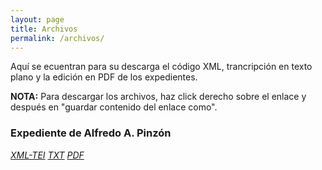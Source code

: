 ```yaml
---
layout: page
title: Archivos
permalink: /archivos/
---
```


Aquí se ecuentran para su descarga el código XML, trancripción en texto plano y la edición en PDF de los expedientes.

**NOTA:** Para descargar los archivos, haz click derecho sobre el enlace y después en "guardar contenido del enlace como".  

### Expediente de Alfredo A. Pinzón

[*XML-TEI*]()  [*TXT*]() [*PDF*](https://drive.google.com/file/d/1do4hFTd9WH1DIrydCfYptiaGN85f4XwE/view?usp=drive_link)




